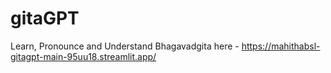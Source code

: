 # gitaGPT
Learn, Pronounce and Understand Bhagavadgita here - https://mahithabsl-gitagpt-main-95uu18.streamlit.app/
